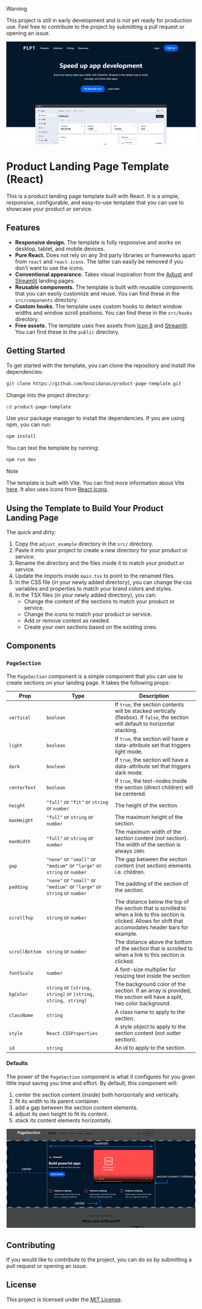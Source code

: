 >[!WARNING]
> This project is still in early development and is not yet ready for production use. Feel free to contribute to the project by submitting a pull request or opening an issue.

![product landing page screenshot](public/imgs/product-landing-page-screenshot.png)

# Product Landing Page Template (React)

This is a product landing page template built with React. It is a simple, responsive, configurable, and easy-to-use template that you can use to showcase your product or service.

## Features

- **Responsive design.** The template is fully responsive and works on desktop, tablet, and mobile devices.
- **Pure React.** Does not rely on any 3rd party libraries or frameworks apart from `react` and `react-icons`. The latter can easily be removed if you don't want to use the icons.
- **Conventional appearance.** Takes visual inspiration from the [Adjust](https://www.adjust.com/) and [Streamlit](https://www.streamlit.io/) landing pages.
- **Reusable components.** The template is built with reusable components that you can easily customize and reuse. You can find these in the `src/components` directory.
- **Custom hooks.** The template uses custom hooks to detect window widths and window scroll positions. You can find these in the `src/hooks` directory.
- **Free assets.** The template uses free assets from [Icon 8](https://icons8.com/illustrations) and [Streamlit](https://www.streamlit.io/). You can find these in the `public` directory.

## Getting Started

To get started with the template, you can clone the repository and install the dependencies:

```bash
git clone https://github.com/bouzidanas/product-page-template.git
```
Change into the project directory:
```bash
cd product-page-template
```
Use your package manager to install the dependencies. If you are using npm, you can run:
```bash
npm install
```
You can test the template by running:
```bash
npm run dev
```

>[!NOTE]
> The template is built with Vite. You can find more information about Vite [here](https://vitejs.dev/). It also uses icons from [React Icons](https://react-icons.github.io/react-icons/).


## Using the Template to Build Your Product Landing Page

The quick and dirty:

1. Copy the `adjust_example` directory in the `src/` directory.
2. Paste it into your project to create a new directory for your product or service. 
3. Rename the directory and the files inside it to match your product or service.
4. Update the imports inside `main.tsx` to point to the renamed files.
5. In the CSS file (in your newly added directory), you can change the css variables and properties to match your brand colors and styles.
6. In the TSX files (in your newly added directory), you can:
    - Change the content of the sections to match your product or service.
    - Change the icons to match your product or service.
    - Add or remove content as needed.
    - Create your own sections based on the existing ones.

## Components

### `PageSection`

The `PageSection` component is a simple component that you can use to create sections on your landing page. It takes the following props:

| Prop | Type | Description |
| --- | --- | --- |
| `vertical` | `boolean` | If `true`, the section contents will be stacked vertically (flexbox). If `false`, the section will default to horizontal stacking. |
| `light` | `boolean` | If `true`, the section will have a data-attribute set that triggers light mode. |
| `dark` | `boolean` | If `true`, the section will have a data-attribute set that triggers dark mode. |
| `centerText` | `boolean` | If `true`, the text-nodes inside the section (direct children) will be centered. |
| `height` | `"full"` or `"fit"` or `string` or `number` | The height of the section. |
| `maxHeight` | `"full"` or `string` or `number` | The maximum height of the section. |
| `maxWidth` | `"full"` or `string` or `number` | The maximum width of the section content (not section). The width of the section is always `100%` |
| `gap` | `"none"` or `"small"` or `"medium"` or `"large"` or `string` or `number` | The gap between the section content (not section) elements i.e. children. |
| `padding` | `"none"` or `"small"` or `"medium"` or `"large"` or `string` or `number` | The padding of the section of the section. |
| `scrollTop` | `string` or `number` | The distance below the top of the section that is scrolled to when a link to this section is clicked. Allows for shift that accomodates header bars for example. |
| `scrollBottom` | `string` or `number` | The distance above the bottom of the section that is scrolled to when a link to this section is clicked. |
| `fontScale` | `number` | A font-size multiplier for resizing text inside the section |
| `bgColor` | `string` or `[string, string]` or `[string, string, string]` | The background color of the section. If an array is provided, the section will have a split, two color background. |
| `className` | `string` | A class name to apply to the section. |
| `style` | `React.CSSProperties` | A style object to apply to the section content (not outter section). |
| `id` | `string` | An id to apply to the section. |

#### Defaults


The power of the `PageSection` component is what it configures for you given little input saving you time and effort. By default, this component will:

1. center the section content (inside) both horizontally and vertically. 
2. fit its width to its parent container.
3. add a gap between the section content elements.
4. adjust its own height to fit its content.
5. stack its content elements horizontally.
   
![PageSection defaults](public/imgs/plpt-pagesection-wnotes.png)

## Contributing

If you would like to contribute to the project, you can do so by submitting a pull request or opening an issue.

## License

This project is licensed under the [MIT License](https://github.com/bouzidanas/product-page-template?tab=MIT-1-ov-file#readme).